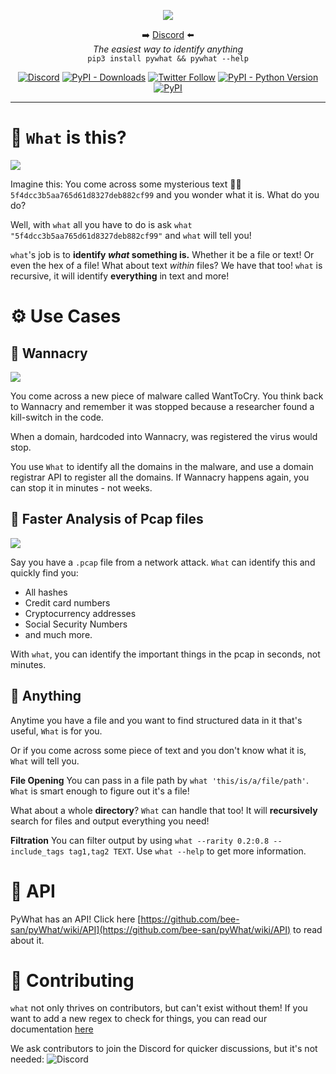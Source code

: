 <p align='center'>
<img src='images_for_README/logo.png'>
<p align="center">➡️ <a href="http://discord.skerritt.blog">Discord</a> ⬅️<br>
<i>The easiest way to identify anything</i><br>
<code>pip3 install pywhat && pywhat --help</code>
</p>

<p align="center">
  <a href="http://discord.skerritt.blog"><img alt="Discord" src="https://img.shields.io/discord/754001738184392704"></a> <a href="https://pypi.org/project/pywhat/"><img alt="PyPI - Downloads" src="https://pepy.tech/badge/pywhat/month"></a>  <a href="https://twitter.com/bee_sec_san"><img alt="Twitter Follow" src="https://img.shields.io/twitter/follow/bee_sec_san?style=social"></a> <a href="https://pypi.org/project/pywhat/"><img alt="PyPI - Python Version" src="https://img.shields.io/pypi/pyversions/pywhat"></a> <a href="https://pypi.org/project/pywhat/"><img alt="PyPI" src="https://img.shields.io/pypi/v/pywhat"></a>
</p>
<hr>

# 🤔 `What` is this?

![](images_for_README/main_demo.gif)

Imagine this: You come across some mysterious text 🧙‍♂️ `5f4dcc3b5aa765d61d8327deb882cf99` and you wonder what it is. What do you do?

Well, with `what` all you have to do is ask `what "5f4dcc3b5aa765d61d8327deb882cf99"` and `what` will tell you!

`what`'s job is to **identify _what_ something is.** Whether it be a file or text! Or even the hex of a file! What about text _within_ files? We have that too! `what` is recursive, it will identify **everything** in text and more! 

# ⚙ Use Cases

## 🦠 Wannacry

![](images_for_README/Screenshot%202021-05-09%20162158.png)

You come across a new piece of malware called WantToCry. You think back to Wannacry and remember it was stopped because a researcher found a kill-switch in the code.

When a domain, hardcoded into Wannacry, was registered the virus would stop.

You use `What` to identify all the domains in the malware, and use a domain registrar API to register all the domains. If Wannacry happens again, you can stop it in minutes - not weeks.

## 🦈 Faster Analysis of Pcap files

![](images_for_README/pcap_demo.gif)

Say you have a `.pcap` file from a network attack. `What` can identify this and quickly find you:
* All hashes
* Credit card numbers
* Cryptocurrency addresses
* Social Security Numbers
* and much more.

With `what`, you can identify the important things in the pcap in seconds, not minutes.

## 🌌 Anything

Anytime you have a file and you want to find structured data in it that's useful, `What` is for you.

Or if you come across some piece of text and you don't know what it is, `What` will tell you.

**File Opening** You can pass in a file path by `what 'this/is/a/file/path'`. `What` is smart enough to figure out it's a file!

What about a whole **directory**? `What` can handle that too! It will **recursively** search for files and output everything you need!

**Filtration** You can filter output by using `what --rarity 0.2:0.8 --include_tags tag1,tag2 TEXT`. Use `what --help` to get more information.

# 🍕 API

PyWhat has an API! Click here [https://github.com/bee-san/pyWhat/wiki/API](https://github.com/bee-san/pyWhat/wiki/API) to read about it.

# 👾 Contributing

`what` not only thrives on contributors, but can't exist without them! If you want to add a new regex to check for things, you can read our documentation [here](https://github.com/bee-san/what/wiki/Adding-your-own-Regex)

We ask contributors to join the Discord for quicker discussions, but it's not needed:
<img alt="Discord" src="https://img.shields.io/discord/754001738184392704">
